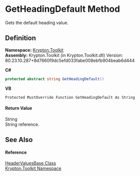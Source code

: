 # GetHeadingDefault Method


Gets the default heading value.



## Definition
**Namespace:** <a href="79d2eac2-21f4-54ff-7552-b20c33c30600.md">Krypton.Toolkit</a>  
**Assembly:** Krypton.Toolkit (in Krypton.Toolkit.dll) Version: 80.23.10.287+8d7660f9dc5efd033fabe008ebfb904beab6d444

**C#**
``` C#
protected abstract string GetHeadingDefault()
```
**VB**
``` VB
Protected MustOverride Function GetHeadingDefault As String
```



#### Return Value
String  
String reference.

## See Also


#### Reference
<a href="a63c67bc-fc8e-826d-8f66-bcf381784933.md">HeaderValuesBase Class</a>  
<a href="79d2eac2-21f4-54ff-7552-b20c33c30600.md">Krypton.Toolkit Namespace</a>  
